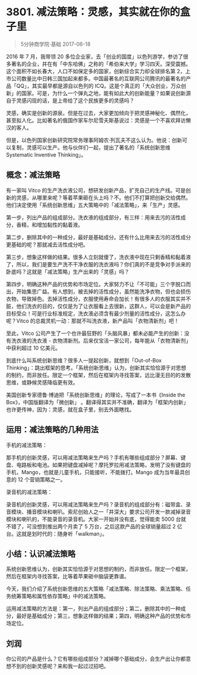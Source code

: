# 3801. 减法策略：灵感，其实就在你的盒子里
> 5分钟商学院·基础
2017-06-18

2016 年 7 月，我带领 20 多位企业家，去「创业的国度」以色列游学，参访了很多著名的企业，并在有「中东哈佛」之称的「希伯来大学」学习四天。深受震撼。这个面积不如长春大，人口不如保定多的国家，创新综合实力却全球排名第 2，上市公司数量比中日韩三国加起来都多。中国最著名的互联网公司腾讯的最著名的产品「QQ」，其实最早都是源自以色列的 ICQ。这是个真正的「大众创业，万众创新」的国家。可是，为什么一个弹丸之地，能有如此大的创新能量？如果说创新源自于灵感闪现的话，是上帝给了这个民族更多的灵感吗？

灵感，确实是创新的源泉。但是在过去，大家更加倾向于把灵感神秘化、偶然化，甚至拟人化。比如著名的俄国作家车尔尼雪夫斯基说过：灵感是一个不喜欢拜访懒汉的客人。

但是，以色列国家创新研究院常务理事阿姆农·列瓦夫不这么认为。他说：创新可以复制，灵感可以生产。他与伙伴们一起，提出了著名的「系统创新思维 Systematic Inventive Thinking」。

## 概念：减法策略
有一家叫 Vitco 的生产洗衣液公司，想研发创新产品，扩充自己的生产线。可是创新的灵感，从哪里来呢？等着苹果砸在头上吗？不。他们不打算把创新交给偶然。他们决定使用「系统创新思维」五大策略中的「减法策略」，来「生产」灵感。

第一步，列出产品的组成部分。洗衣液的组成部分，有三样：用来去污的活性成分，香精，和增加黏性的黏着液。

第二步，删除其中的一种成分，最好是基础成分。还有什么比用来去污的活性成分更基础的呢？那就减去活性成分吧。

第三步，想象这样做的结果。很多人立刻就傻了，洗衣液中现在只剩香精和黏着液了，所以，我们是要生产洗不干净衣服的洗衣液吗？你们真的不是竞争对手派来的卧底吗？这就是「减法策略」生产出来的「灵感」吗？

第四步，明确这种产品的优势和市场定位。大家努力不让「不可能」三个字脱口而出，开始集思广益。有人想到，被去掉的活性成分，虽然能洗净衣物，但也会损伤衣物，导致掉色。去掉活性成分，衣服使用寿命会加长！有很多人的衣服其实并不脏，他们洗衣的目的，仅仅是为了让衣服看上去很新，这群人，可以会是新产品的目标受众！可是行业标准规定，洗衣液必须含有最少剂量的活性成分，这怎么办呢？Vitco 的总裁灵机一动：那就不叫洗衣液，新产品叫「衣物清新剂」吧！

至此，Vitco 公司产生了一个也许最狂野的「头脑风暴」都未必能产生的创新：没有洗衣液的洗衣液 - 衣物清新剂。后来仅宝洁一家公司，每年能从「衣物清新剂」中获利超过 10 亿美元。

到底什么叫系统创新思维？很多人一提起创新，就想到「Out-of-Box Thinking」：跳出框架的思考。「系统创新思维」认为，创新其实恰恰源于对思想的制约，而非放任。限定一个框架，然后在框架内寻找答案，远比漫无目的的发散思维，或静候灵感降临更有效。

美国创新专家德鲁·博迪把「系统创新思维」的理论，写成了一本书《Inside the Box》，中国版翻译为「微创新」 。翻译得其实并不准确，翻译为「框架内创新」也许更传神，因为：灵感，就在盒子里，别去外面瞎找。

## 运用：减法策略的几种用法
手机的减法策略：

那手机的创新灵感，可以用减法策略来生产吗？手机有哪些组成部分？屏幕、键盘、电路板和电池。如果把键盘减掉呢？摩托罗拉用减法策略，发明了没有键盘的手机，Mango，也就是儿童手机，只能接听，不能拨打。Mango 成为当年最具创意的 12 个营销策略之一。

录音机的减法策略：

录音机的创新灵感，可以用减法策略来生产吗？录音机的组成部分有：磁带盒、录音模块、播音模块和喇叭。索尼创始人之一「井深大」要求公司开发一款减掉录音模块和喇叭的，不能录音的录音机。大家一开始并没有底，觉得能卖 5000 台就不错了，可没想到推出两个月卖了 5 万台，之后这款产品的全球销量超过 2 亿台。这就是划时代的：随身听「walkman」。

## 小结：认识减法策略
系统创新思维认为，创新其实恰恰源于对思想的制约，而非放任。限定一个框架，然后在框架内寻找答案，比等着苹果砸中脑袋更靠谱。

今天，我们介绍了系统创新思维的五大策略「减法策略、除法策略、乘法策略、任务统筹策略和属性依存策略」中的减法策略。

运用减法策略的方法是：第一，列出产品的组成部分；第二，删除其中的一种成分，最好是基础成分；第三，想象这样做的结果；第四，明确这种产品的优势和市场定位。

## 刘润
你公司的产品是什么？它有哪些组成部分？减掉哪个基础成分，会生产出让你都意想不到的创新灵感呢？来和我一起过过招吧。






